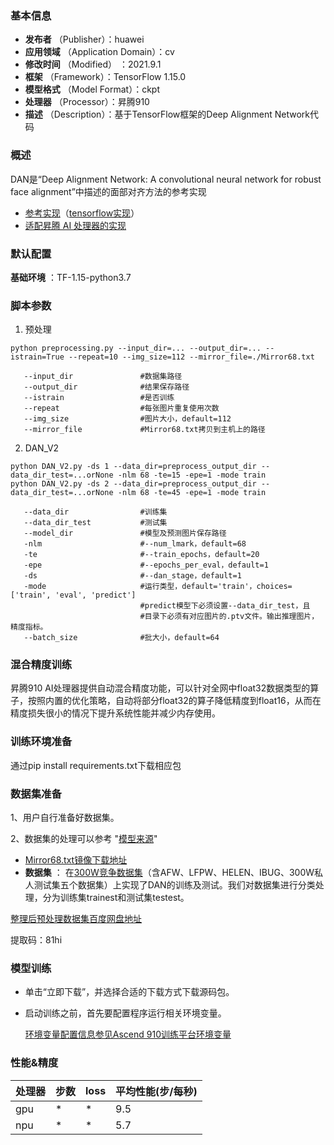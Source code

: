 ### 基本信息
- **发布者** （Publisher）：huawei
- **应用领域** （Application Domain）：cv
- **修改时间** （Modified） ：2021.9.1
- **框架** （Framework）：TensorFlow 1.15.0
- **模型格式** （Model Format）：ckpt
- **处理器** （Processor）：昇腾910
- **描述** （Description）：基于TensorFlow框架的Deep Alignment Network代码

### 概述

DAN是“Deep Alignment Network: A convolutional neural network for robust face alignment”中描述的面部对齐方法的参考实现
- [参考实现](http://github.com/MarekKowalski/DeepAlignmentNetwork)（[tensorflow实现](https://github.com/zjjMaiMai/Deep-Alignment-Network-A-convolutional-neural-network-for-robust-face-alignment)）
- [适配昇腾 AI 处理器的实现](https://gitee.com/ascend/ModelZoo-TensorFlow/tree/master/TensorFlow/contrib/cv/dan/DeepAlignmentNetwork_ID0874_for_TensorFlow)

### 默认配置

 **基础环境** ：TF-1.15-python3.7


### 脚本参数

1. 预处理

```
python preprocessing.py --input_dir=... --output_dir=... --istrain=True --repeat=10 --img_size=112 --mirror_file=./Mirror68.txt
```


```
   --input_dir               #数据集路径
   --output_dir              #结果保存路径
   --istrain                 #是否训练
   --repeat                  #每张图片重复使用次数
   --img_size                #图片大小，default=112
   --mirror_file             #Mirror68.txt拷贝到主机上的路径
```

2. DAN_V2

```
python DAN_V2.py -ds 1 --data_dir=preprocess_output_dir --data_dir_test=...orNone -nlm 68 -te=15 -epe=1 -mode train
python DAN_V2.py -ds 2 --data_dir=preprocess_output_dir --data_dir_test=...orNone -nlm 68 -te=45 -epe=1 -mode train
```


```
   --data_dir                #训练集
   --data_dir_test           #测试集
   --model_dir               #模型及预测图片保存路径
   -nlm                      #--num_lmark，default=68
   -te                       #--train_epochs，default=20
   -epe                      #--epochs_per_eval，default=1
   -ds                       #--dan_stage，default=1
   -mode                     #运行类型，default='train'，choices=['train', 'eval', 'predict'] 
   							 #predict模型下必须设置--data_dir_test，且								
   							 #目录下必须有对应图片的.ptv文件。输出推理图片，精度指标。
   --batch_size              #批大小，default=64
```

### 混合精度训练

昇腾910 AI处理器提供自动混合精度功能，可以针对全网中float32数据类型的算子，按照内置的优化策略，自动将部分float32的算子降低精度到float16，从而在精度损失很小的情况下提升系统性能并减少内存使用。


### 训练环境准备

通过pip install requirements.txt下载相应包

### 数据集准备

1、用户自行准备好数据集。

2、数据集的处理可以参考  "[模型来源](https://github.com/zjjMaiMai/Deep-Alignment-Network-A-convolutional-neural-network-for-robust-face-alignment)"

- [Mirror68.txt镜像下载地址](http://pan.baidu.com/s/1Ln_i00DRulDlgHJ8CmIqAQ)
- **数据集** ：
  在[300W竞争数据集](http://ibug.doc.ic.ac.uk/resources/facial-point-annotations/)（含AFW、LFPW、HELEN、IBUG、300W私人测试集五个数据集）上实现了DAN的训练及测试。我们对数据集进行分类处理，分为训练集trainest和测试集testest。

 [整理后预处理数据集百度网盘地址](http://pan.baidu.com/s/1pXUxDsdj-7C0CxV7mhal3g)

提取码：81hi


### 模型训练


- 单击“立即下载”，并选择合适的下载方式下载源码包。
- 启动训练之前，首先要配置程序运行相关环境变量。

  [环境变量配置信息参见Ascend 910训练平台环境变量](http://gitee.com/ascend/modelzoo/wikis/Ascend%20910%E8%AE%AD%E7%BB%83%E5%B9%B3%E5%8F%B0%E7%8E%AF%E5%A2%83%E5%8F%98%E9%87%8F%E8%AE%BE%E7%BD%AE?sort_id=3148819)


### 性能&精度

| 处理器  | 步数  |  loss  | 平均性能(步/每秒) |
|--------|-------|--------|------------------|
|   gpu  | * |  * |       9.5       |
|   npu  | * | * |       5.7       |
